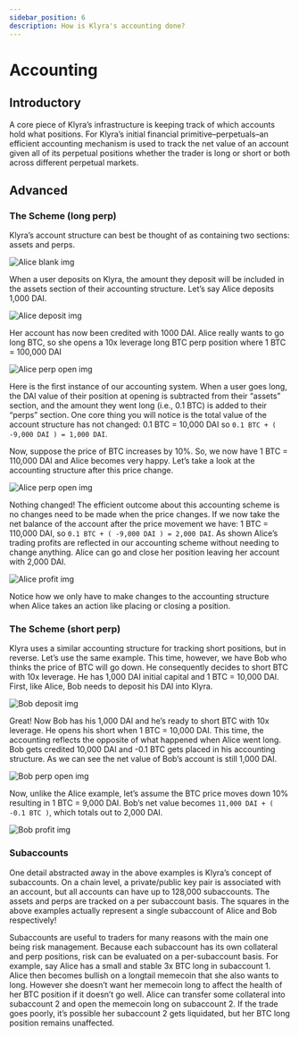 ```yaml
---
sidebar_position: 6
description: How is Klyra's accounting done?
---
```


# Accounting

## Introductory
A core piece of Klyra’s infrastructure is keeping track of which accounts hold what positions. For Klyra’s initial financial primitive–perpetuals–an efficient accounting mechanism is used to track the net value of an account given all of its perpetual positions whether the trader is long or short or both across different perpetual markets.

## Advanced

### The Scheme (long perp)
Klyra’s account structure can best be thought of as containing two sections: assets and perps.

![Alice blank img](../../static/img/alice-blank-dark.png)

When a user deposits on Klyra, the amount they deposit will be included in the assets section of their accounting structure. Let’s say Alice deposits 1,000 DAI.

![Alice deposit img](../../static/img/alice-deposit-dark.png)

Her account has now been credited with 1000 DAI. Alice really wants to go long BTC, so she opens a 10x leverage long BTC perp position where 1 BTC = 100,000 DAI

![Alice perp open img](../../static/img/alice-perp-open-dark.png)

Here is the first instance of our accounting system. When a user goes long, the DAI value of their position at opening is subtracted from their “assets” section, and the amount they went long (i.e., 0.1 BTC) is added to their “perps” section. One core thing you will notice is the total value of the account structure has not changed: 0.1 BTC = 10,000 DAI so `0.1 BTC + ( -9,000 DAI ) = 1,000 DAI`. 


Now, suppose the price of BTC increases by 10%. So, we now have 1 BTC = 110,000 DAI and Alice becomes very happy. Let’s take a look at the accounting structure after this price change.

![Alice perp open img](../../static/img/alice-perp-open-dark.png)


Nothing changed! The efficient outcome about this accounting scheme is no changes need to be made when the price changes. If we now take the net balance of the account after the price movement we have: 1 BTC = 110,000 DAI, so `0.1 BTC + ( -9,000 DAI ) = 2,000 DAI`. As shown Alice’s trading profits are reflected in our accounting scheme without needing to change anything. Alice can go and close her position leaving her account with 2,000 DAI.

![Alice profit img](../../static/img/alice-profit-dark.png)


Notice how we only have to make changes to the accounting structure when Alice takes an action like placing or closing a position.

### The Scheme (short perp)
Klyra uses a similar accounting structure for tracking short positions, but in reverse. Let’s use the same example. This time, however, we have Bob who thinks the price of BTC will go down. He consequently decides to short BTC with 10x leverage. He has 1,000 DAI initial capital and 1 BTC = 10,000 DAI. First, like Alice, Bob needs to deposit his DAI into Klyra.

![Bob deposit img](../../static/img/bob-deposit-dark.png)

Great! Now Bob has his 1,000 DAI and he’s ready to short BTC with 10x leverage. He opens his short when 1 BTC = 10,000 DAI. This time, the accounting reflects the opposite of what happened when Alice went long. Bob gets credited 10,000 DAI and -0.1 BTC gets placed in his accounting structure. As we can see the net value of Bob’s account is still 1,000 DAI.

![Bob perp open img](../../static/img/bob-perp-open-dark.png)


Now, unlike the Alice example, let’s assume the BTC price moves down 10% resulting in 1 BTC = 9,000 DAI. Bob’s net value becomes `11,000 DAI + ( -0.1 BTC )`, which totals out to 2,000 DAI.  

![Bob profit img](../../static/img/bob-profit-dark.png)


### Subaccounts
One detail abstracted away in the above examples is Klyra’s concept of subaccounts. On a chain level, a private/public key pair is associated with an account, but all accounts can have up to 128,000 subaccounts. The assets and perps are tracked on a per subaccount basis. The squares in the above examples actually represent a single subaccount of Alice and Bob respectively! 

Subaccounts are useful to traders for many reasons with the main one being risk management. Because each subaccount has its own collateral and perp positions, risk can be evaluated on a per-subaccount basis. For example, say Alice has  a small and stable 3x BTC long in subaccount 1. Alice then becomes bullish on a longtail memecoin that she also wants to long. However she doesn’t want her memecoin long to affect the health of her BTC position if it doesn’t go well. Alice can transfer some collateral into subaccount 2 and open the memecoin long on subaccount 2. If the trade goes poorly, it’s possible her subaccount 2 gets liquidated, but her BTC long position remains unaffected. 
